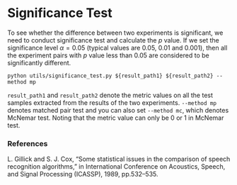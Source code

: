 # Significance Test
To see whether the difference between two experiments is significant, we need to conduct significance test and calculate the $p$ value. If we set the significance level $\alpha=0.05$ (typical values are 0.05, 0.01 and 0.001), then all the experiment pairs with $p$ value less than 0.05 are considered to be significantly different. 
```
python utils/significance_test.py ${result_path1} ${result_path2} --method mp
```
`result_path1` and `result_path2` denote the metric values on all the test samples extracted from the results of the two experiments. `--method mp` denotes matched pair test and you can also set `--method mc`, which denotes McNemar test. Noting that the metric value can only be 0 or 1 in McNemar test.

### References
L. Gillick and S. J. Cox, “Some statistical issues in the comparison of speech recognition algorithms,” in International Conference on Acoustics, Speech, and Signal Processing (ICASSP), 1989, pp.532–535.